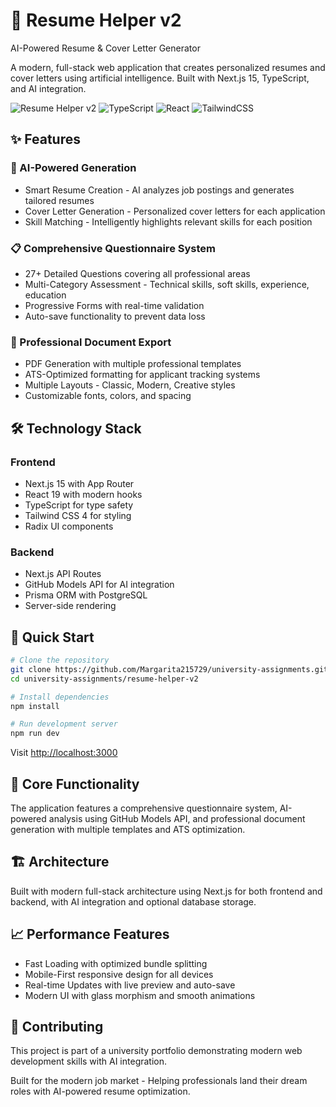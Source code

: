 # 🚀 Resume Helper v2

AI-Powered Resume & Cover Letter Generator

A modern, full-stack web application that creates personalized resumes and cover letters using artificial intelligence. Built with Next.js 15, TypeScript, and AI integration.

![Resume Helper v2](https://img.shields.io/badge/Next.js-15-black?style=flat-square&logo=next.js)
![TypeScript](https://img.shields.io/badge/TypeScript-5-blue?style=flat-square&logo=typescript)
![React](https://img.shields.io/badge/React-19-blue?style=flat-square&logo=react)
![TailwindCSS](https://img.shields.io/badge/TailwindCSS-4-blue?style=flat-square&logo=tailwindcss)

## ✨ Features

### 🧠 AI-Powered Generation

- Smart Resume Creation - AI analyzes job postings and generates tailored resumes
- Cover Letter Generation - Personalized cover letters for each application
- Skill Matching - Intelligently highlights relevant skills for each position

### 📋 Comprehensive Questionnaire System

- 27+ Detailed Questions covering all professional areas
- Multi-Category Assessment - Technical skills, soft skills, experience, education
- Progressive Forms with real-time validation
- Auto-save functionality to prevent data loss

### 📄 Professional Document Export

- PDF Generation with multiple professional templates
- ATS-Optimized formatting for applicant tracking systems
- Multiple Layouts - Classic, Modern, Creative styles
- Customizable fonts, colors, and spacing

## 🛠️ Technology Stack

### Frontend

- Next.js 15 with App Router
- React 19 with modern hooks
- TypeScript for type safety
- Tailwind CSS 4 for styling
- Radix UI components

### Backend

- Next.js API Routes
- GitHub Models API for AI integration
- Prisma ORM with PostgreSQL
- Server-side rendering

## 🚀 Quick Start

```bash
# Clone the repository
git clone https://github.com/Margarita215729/university-assignments.git
cd university-assignments/resume-helper-v2

# Install dependencies
npm install

# Run development server
npm run dev
```

Visit [http://localhost:3000](http://localhost:3000)

## 🎯 Core Functionality

The application features a comprehensive questionnaire system, AI-powered analysis using GitHub Models API, and professional document generation with multiple templates and ATS optimization.

## 🏗️ Architecture

Built with modern full-stack architecture using Next.js for both frontend and backend, with AI integration and optional database storage.

## 📈 Performance Features

- Fast Loading with optimized bundle splitting
- Mobile-First responsive design for all devices
- Real-time Updates with live preview and auto-save
- Modern UI with glass morphism and smooth animations

## 🤝 Contributing

This project is part of a university portfolio demonstrating modern web development skills with AI integration.

Built for the modern job market - Helping professionals land their dream roles with AI-powered resume optimization.
